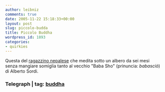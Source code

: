 ```yaml
---
author: leibniz
comments: true
date: 2005-11-22 15:18:33+00:00
layout: post
slug: piccolo-budda
title: Piccolo Buddha
wordpress_id: 1893
categories:
- quirkies
---
```


Questa del [ragazzino nepalese](http://www.telegraph.co.uk/news/main.jhtml?xml=/news/2005/11/21/wbuddha21.xml&sSheet=/portal/2005/11/21/ixportal.html) che medita sotto un albero da sei mesi senza mangiare somiglia tanto al vecchio "Baba Sho" (prinuncia: _babasciò_) di Alberto Sordi.

### Telegraph | tag: [buddha](http://www.technorati.com/tags/buddha)
